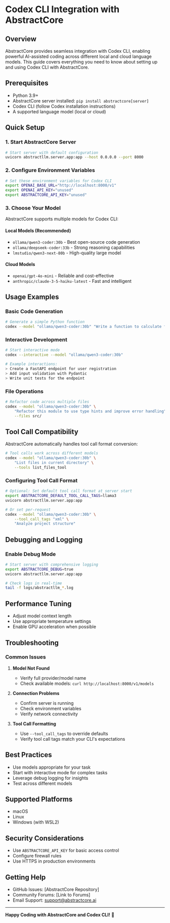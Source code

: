 # Codex CLI Integration with AbstractCore

## Overview

AbstractCore provides seamless integration with Codex CLI, enabling powerful AI-assisted coding across different local and cloud language models. This guide covers everything you need to know about setting up and using Codex CLI with AbstractCore.

## Prerequisites

- Python 3.9+
- AbstractCore server installed: `pip install abstractcore[server]`
- Codex CLI (follow Codex installation instructions)
- A supported language model (local or cloud)

## Quick Setup

### 1. Start AbstractCore Server

```bash
# Start server with default configuration
uvicorn abstractllm.server.app:app --host 0.0.0.0 --port 8000
```

### 2. Configure Environment Variables

```bash
# Set these environment variables for Codex CLI
export OPENAI_BASE_URL="http://localhost:8000/v1"
export OPENAI_API_KEY="unused"
export ABSTRACTCORE_API_KEY="unused"
```

### 3. Choose Your Model

AbstractCore supports multiple models for Codex CLI:

#### Local Models (Recommended)
- `ollama/qwen3-coder:30b` - Best open-source code generation
- `ollama/deepseek-coder:33b` - Strong reasoning capabilities
- `lmstudio/qwen3-next-80b` - High-quality large model

#### Cloud Models
- `openai/gpt-4o-mini` - Reliable and cost-effective
- `anthropic/claude-3-5-haiku-latest` - Fast and intelligent

## Usage Examples

### Basic Code Generation

```bash
# Generate a simple Python function
codex --model "ollama/qwen3-coder:30b" "Write a function to calculate factorial"
```

### Interactive Development

```bash
# Start interactive mode
codex --interactive --model "ollama/qwen3-coder:30b"

# Example interactions:
> Create a FastAPI endpoint for user registration
> Add input validation with Pydantic
> Write unit tests for the endpoint
```

### File Operations

```bash
# Refactor code across multiple files
codex --model "ollama/qwen3-coder:30b" \
    "Refactor this module to use type hints and improve error handling" \
    --files src/
```

## Tool Call Compatibility

AbstractCore automatically handles tool call format conversion:

```bash
# Tool calls work across different models
codex --model "ollama/qwen3-coder:30b" \
    "List files in current directory" \
    --tools list_files_tool
```

### Configuring Tool Call Format

```bash
# Optional: Set default tool call format at server start
export ABSTRACTCORE_DEFAULT_TOOL_CALL_TAGS=llama3
uvicorn abstractllm.server.app:app

# Or set per-request
codex --model "ollama/qwen3-coder:30b" \
    --tool_call_tags "xml" \
    "Analyze project structure"
```

## Debugging and Logging

### Enable Debug Mode

```bash
# Start server with comprehensive logging
export ABSTRACTCORE_DEBUG=true
uvicorn abstractllm.server.app:app

# Check logs in real-time
tail -f logs/abstractllm_*.log
```

## Performance Tuning

- Adjust model context length
- Use appropriate temperature settings
- Enable GPU acceleration when possible

## Troubleshooting

### Common Issues

1. **Model Not Found**
   - Verify full provider/model name
   - Check available models: `curl http://localhost:8000/v1/models`

2. **Connection Problems**
   - Confirm server is running
   - Check environment variables
   - Verify network connectivity

3. **Tool Call Formatting**
   - Use `--tool_call_tags` to override defaults
   - Verify tool call tags match your CLI's expectations

## Best Practices

- Use models appropriate for your task
- Start with interactive mode for complex tasks
- Leverage debug logging for insights
- Test across different models

## Supported Platforms

- macOS
- Linux
- Windows (with WSL2)

## Security Considerations

- Use `ABSTRACTCORE_API_KEY` for basic access control
- Configure firewall rules
- Use HTTPS in production environments

## Getting Help

- GitHub Issues: [AbstractCore Repository]
- Community Forums: [Link to Forums]
- Email Support: support@abstractcore.ai

---

**Happy Coding with AbstractCore and Codex CLI!** 🚀